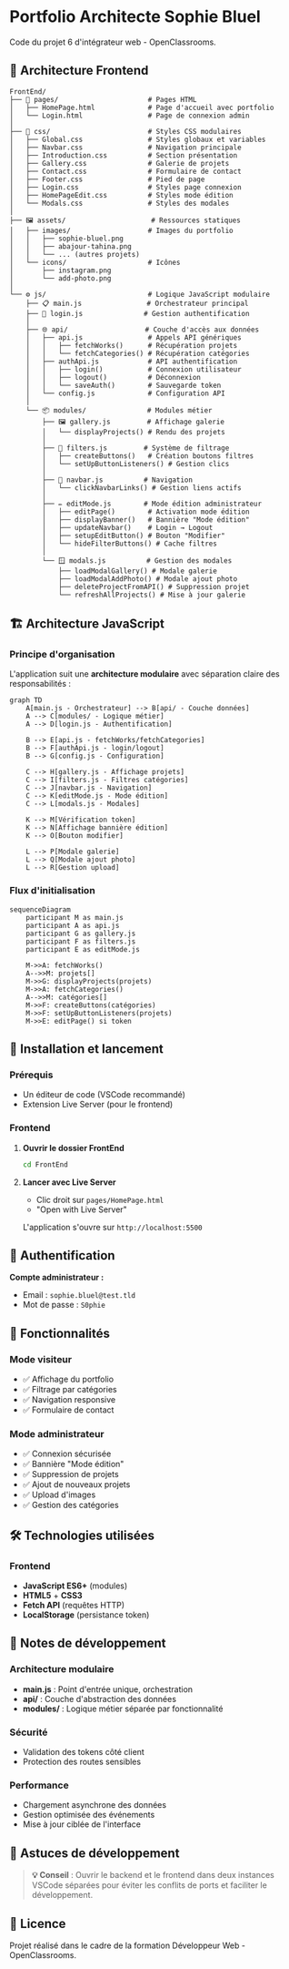 # Portfolio Architecte Sophie Bluel

Code du projet 6 d'intégrateur web - OpenClassrooms.

## 📁 Architecture Frontend

```
FrontEnd/
├── 📄 pages/                      # Pages HTML
│   ├── HomePage.html             # Page d'accueil avec portfolio
│   └── Login.html                # Page de connexion admin
│
├── 🎨 css/                        # Styles CSS modulaires
│   ├── Global.css                # Styles globaux et variables
│   ├── Navbar.css                # Navigation principale
│   ├── Introduction.css          # Section présentation
│   ├── Gallery.css               # Galerie de projets
│   ├── Contact.css               # Formulaire de contact
│   ├── Footer.css                # Pied de page
│   ├── Login.css                 # Styles page connexion
│   ├── HomePageEdit.css          # Styles mode édition
│   └── Modals.css                # Styles des modales
│
├── 🖼️ assets/                     # Ressources statiques
│   ├── images/                   # Images du portfolio
│   │   ├── sophie-bluel.png
│   │   ├── abajour-tahina.png
│   │   └── ... (autres projets)
│   └── icons/                    # Icônes
│       ├── instagram.png
│       └── add-photo.png
│
└── ⚙️ js/                         # Logique JavaScript modulaire
    ├── 📋 main.js                # Orchestrateur principal
    ├── 🔐 login.js               # Gestion authentification
    │
    ├── 🌐 api/                   # Couche d'accès aux données
    │   ├── api.js                # Appels API génériques
    │   │   ├── fetchWorks()      # Récupération projets
    │   │   └── fetchCategories() # Récupération catégories
    │   ├── authApi.js            # API authentification
    │   │   ├── login()           # Connexion utilisateur
    │   │   ├── logout()          # Déconnexion
    │   │   └── saveAuth()        # Sauvegarde token
    │   └── config.js             # Configuration API
    │
    └── 📦 modules/               # Modules métier
        ├── 🖼️ gallery.js         # Affichage galerie
        │   └── displayProjects() # Rendu des projets
        │
        ├── 🔘 filters.js         # Système de filtrage
        │   ├── createButtons()   # Création boutons filtres
        │   └── setUpButtonListeners() # Gestion clics
        │
        ├── 🧭 navbar.js          # Navigation
        │   └── clickNavbarLinks() # Gestion liens actifs
        │
        ├── ✏️ editMode.js        # Mode édition administrateur
        │   ├── editPage()        # Activation mode édition
        │   ├── displayBanner()   # Bannière "Mode édition"
        │   ├── updateNavbar()    # Login → Logout
        │   ├── setupEditButton() # Bouton "Modifier"
        │   └── hideFilterButtons() # Cache filtres
        │
        └── 🪟 modals.js          # Gestion des modales
            ├── loadModalGallery() # Modale galerie
            ├── loadModalAddPhoto() # Modale ajout photo
            ├── deleteProjectFromAPI() # Suppression projet
            └── refreshAllProjects() # Mise à jour galerie
```

## 🏗️ Architecture JavaScript

### Principe d'organisation

L'application suit une **architecture modulaire** avec séparation claire des responsabilités :

```mermaid
graph TD
    A[main.js - Orchestrateur] --> B[api/ - Couche données]
    A --> C[modules/ - Logique métier]
    A --> D[login.js - Authentification]

    B --> E[api.js - fetchWorks/fetchCategories]
    B --> F[authApi.js - login/logout]
    B --> G[config.js - Configuration]

    C --> H[gallery.js - Affichage projets]
    C --> I[filters.js - Filtres catégories]
    C --> J[navbar.js - Navigation]
    C --> K[editMode.js - Mode édition]
    C --> L[modals.js - Modales]

    K --> M[Vérification token]
    K --> N[Affichage bannière édition]
    K --> O[Bouton modifier]

    L --> P[Modale galerie]
    L --> Q[Modale ajout photo]
    L --> R[Gestion upload]
```

### Flux d'initialisation

```mermaid
sequenceDiagram
    participant M as main.js
    participant A as api.js
    participant G as gallery.js
    participant F as filters.js
    participant E as editMode.js

    M->>A: fetchWorks()
    A-->>M: projets[]
    M->>G: displayProjects(projets)
    M->>A: fetchCategories()
    A-->>M: catégories[]
    M->>F: createButtons(catégories)
    M->>F: setUpButtonListeners(projets)
    M->>E: editPage() si token
```

## 🚀 Installation et lancement

### Prérequis

- Un éditeur de code (VSCode recommandé)
- Extension Live Server (pour le frontend)

### Frontend

1. **Ouvrir le dossier FrontEnd**

   ```bash
   cd FrontEnd
   ```

2. **Lancer avec Live Server**

   - Clic droit sur `pages/HomePage.html`
   - "Open with Live Server"

   L'application s'ouvre sur `http://localhost:5500`

## 🔑 Authentification

**Compte administrateur :**

- Email : `sophie.bluel@test.tld`
- Mot de passe : `S0phie`

## 🎯 Fonctionnalités

### Mode visiteur

- ✅ Affichage du portfolio
- ✅ Filtrage par catégories
- ✅ Navigation responsive
- ✅ Formulaire de contact

### Mode administrateur

- ✅ Connexion sécurisée
- ✅ Bannière "Mode édition"
- ✅ Suppression de projets
- ✅ Ajout de nouveaux projets
- ✅ Upload d'images
- ✅ Gestion des catégories

## 🛠️ Technologies utilisées

### Frontend

- **JavaScript ES6+** (modules)
- **HTML5** + **CSS3**
- **Fetch API** (requêtes HTTP)
- **LocalStorage** (persistance token)

## 📝 Notes de développement

### Architecture modulaire

- **main.js** : Point d'entrée unique, orchestration
- **api/** : Couche d'abstraction des données
- **modules/** : Logique métier séparée par fonctionnalité

### Sécurité

- Validation des tokens côté client
- Protection des routes sensibles

### Performance

- Chargement asynchrone des données
- Gestion optimisée des événements
- Mise à jour ciblée de l'interface

## 🔧 Astuces de développement

> **💡 Conseil** : Ouvrir le backend et le frontend dans deux instances VSCode séparées pour éviter les conflits de ports et faciliter le développement.

## 📄 Licence

Projet réalisé dans le cadre de la formation Développeur Web - OpenClassrooms.
